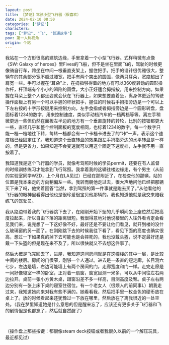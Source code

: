 ```yaml
---
layout: post
title: 【梦记】驾驶小型飞行器（很喜欢）
date: 2024-02-10 08:50
categories: ["梦记"]
characters: 
tags: ["梦记", "飞", "普通故事"]
pov: 第一人称视角
origin: 个站
---
```


我站在一个方形很高的建筑边缘，手里拿着一个小型飞行器。式样稍微有点像《SW: Galaxy of heroes》里Fives的飞船，但不是坐在里面飞的，驾驶的时候更像骑自行车，跨坐在中间一根垂直支架上，握住把手。把手的设计很优雅很大，整辆车的其余部分宽不超过腰宽，把手有两个突出的圆弧，像两只耳朵，宽度超出了肩宽一些。手可以握在“耳朵”上，在拇指够得着的地方有可以360度转动的圆形操作杆，杆顶端有个小小的凹陷的圆盘，大小正好适合拇指按，用来控制方向。如果握在耳朵上整个人都坐姿就会伏在飞行器上，如果想要直着坐，离身体更近的驾驶操作面板上有另一个可以手握的杆状把手，握住的时候右手拇指旁边是一个可以上下左右按的十字形按键用来控制方向，左手食指或者拇指旁边是一个圆形转盘，盘面标着1234的数字，用来控制速度，类似手动档汽车的一档两档等等。离左手稍微更远一些但仍然在面板左半边的地方有一个垂直旋转的转轮，比别的按钮都更大一些，直径几乎和整个控制面板的宽度相同，也标着1234的数字，每一个数字只能一档一档地往下转，每转一档都会有一个卡档卡进去了的“咔”一声，表示这个速度档已经固定住了。我知道这个垂直转盘的效果跟左手拇指旁边的水平转盘是一样的，但是更省力，如果知道不会变速就可以用这个固定下速度档，左手就不用一直按着了。

我知道我是这个飞行器的学员，就像考驾照时候的学员permit，还要在有人监督的时候训练练习才能拿到飞行驾照。我拿着我的这辆往楼边缘走，有个男生（从前的实验室同学WZD，上个月在LA见过）已经在那附近了，在检查他的那辆，站的位置是我本来走的方向稍偏左一些。我转而朝他走过去，很大声地问他已经把那辆买下来了吗，他笑着回答“当然，拿到驾照的第一件事就是跑去买了。”从他看他的飞行器的眼神里看得出他也是很珍爱很宝贝他那辆的。我也知道他就是我交来陪我练飞的驾驶员。

我从路边带着我的飞行器跳下去了，在刚刚开始下坠的几乎瞬间坐上座位然后把高度拉起来，所以自由下落的距离很短。我很得意地对他说楼里的人往外看肯定会看见我们来，说完想了一下这好像不好，最好还是不要让他们看见，就开到楼的没什么玻璃窗的另一面了。在刚刚跳下去的时候我往下看了，看见下面的高度也确实很高，想过一下如果真的掉下去可能也是会摔死的，我也没戴头盔，说不定最好还是戴一下头盔的但是现在来不及了，所以很快就又不去想这件事了。

然后大概是飞完回去了，进屋，我知道这间房间就是在这幢楼的其中一层，是比较中间的楼层。房间的门很窄，刚够一个人通过。进去是一条直的短走廊，长目测六七步，左边是墙，右边可能墙上有两个房间的门，走廊宽度和门一样。走完走廊是一间好像寝室一样的卧室，正对着一扇窗，窗宽目测一米多，可以从中间往左右两边拉开。桌前一张小方黄木桌，跟窗沿差不多一样高，目测高度及臀。桌子左右两边分别有一张上床下桌的寝室住宿位。有一个老女人（很烦人的前同事L）朝我走过来，我知道她向来对我有些不满的。她看看我，然后把手里一枚金色的硬币放在桌上了。放的时候看起来还犹豫过一下放在哪里，然后放在了离我很近的一处空处。（我在梦里知道她是什么意思的但是醒来忘了，应该还有更多关于飞行器和飞的剧情但是也都忘了，然后就自然醒了）

<br>

（操作盘上那些按键：都很像steam deck按钮或者我很久以前的一个解压玩具，最近都见过）
